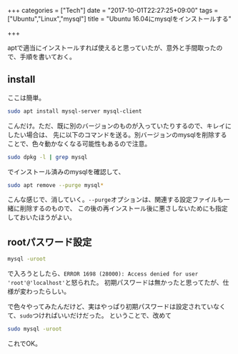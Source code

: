 +++
categories = ["Tech"]
date = "2017-10-01T22:27:25+09:00"
tags = ["Ubuntu","Linux","mysql"]
title = "Ubuntu 16.04にmysqlをインストールする"

+++

aptで適当にインストールすれば使えると思っていたが、意外と手間取ったので、手順を書いておく。

<!--more-->

## install
ここは簡単。

```bash
sudo apt install mysql-server mysql-client
```

こんだけ。ただ、既に別のバージョンのものが入っていたりするので、キレイにしたい場合は、
先に以下のコマンドを送る。別バージョンのmysqlを削除することで、色々動かなくなる可能性もあるので注意。

```bash
sudo dpkg -l | grep mysql
```

でインストール済みのmysqlを確認して、

```bash
sudo apt remove --purge mysql*
```

こんな感じで、消していく。`--purge`オプションは、関連する設定ファイルも一緒に削除するのもので、
この後の再インストール後に悪さしないためにも指定しておいたほうがよい。


## rootパスワード設定

```bash
mysql -uroot
```

で入ろうとしたら、`ERROR 1698 (28000): Access denied for user 'root'@'localhost'`と怒られた。
初期パスワードは無かったと思ってたが、仕様が変わったらしい。

で色々やってみたんだけど、実はやっぱり初期パスワードは設定されていなくて、`sudo`つければいいだけだった。
ということで、改めて

```bash
sudo mysql -uroot
```

これでOK。
